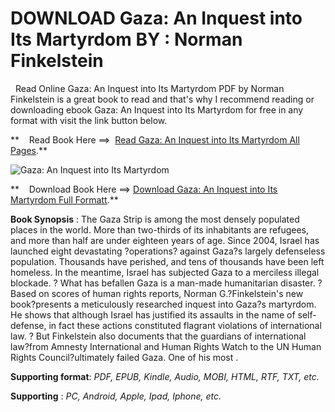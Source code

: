  **DOWNLOAD Gaza: An Inquest into Its Martyrdom BY : Norman Finkelstein**
========================================================================

  Read Online Gaza: An Inquest into Its Martyrdom PDF by Norman Finkelstein is a great book to read and that's why I recommend reading or downloading ebook Gaza: An Inquest into Its Martyrdom for free in any format with visit the link button below.

**    Read Book Here ==>  [Read Gaza: An Inquest into Its Martyrdom All Pages](https://goodreadbook.site/?book=0520318331).**

![Gaza: An Inquest into Its Martyrdom](https://i.gr-assets.com/images/S/compressed.photo.goodreads.com/books/1619546331l/57506187.jpg)

**    Download Book Here ==> [Download Gaza: An Inquest into Its Martyrdom Full Formatt](https://goodreadbook.site/?book=0520318331).**

**Book Synopsis** : The Gaza Strip is among the most densely populated places in the world. More than two-thirds of its inhabitants are refugees, and more than half are under eighteen years of age. Since 2004, Israel has launched eight devastating ?operations? against Gaza?s largely defenseless population. Thousands have perished, and tens of thousands have been left homeless. In the meantime, Israel has subjected Gaza to a merciless illegal blockade. ? What has befallen Gaza is a man-made humanitarian disaster. ? Based on scores of human rights reports, Norman G.?Finkelstein's new book?presents a meticulously researched inquest into Gaza?s martyrdom. He shows that although Israel has justified its assaults in the name of self-defense, in fact these actions constituted flagrant violations of international law. ? But Finkelstein also documents that the guardians of international law?from Amnesty International and Human Rights Watch to the UN Human Rights Council?ultimately failed Gaza. One of his most .

**Supporting format**: _PDF, EPUB, Kindle, Audio, MOBI, HTML, RTF, TXT, etc._

**Supporting** : _PC, Android, Apple, Ipad, Iphone, etc._
